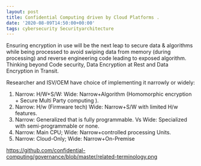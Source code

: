 ```yaml
---
layout: post
title: Confidential Computing driven by Cloud Platforms .
date: '2020-08-09T14:50:00+00:00'
tags: cybersecurity Securityarchitecture
---
```


Ensuring encryption in use will be the next leap to secure data & algorithms while being processed to avoid swiping data from memory (during processing) and reverse engineering code leading to exposed algorithm. Thinking beyond Code security, Data Encryption at Rest and Data Encryption in Transit.

Researcher and ISV/OEM have choice of implementing it narrowly or widely:
1. Narrow: H/W+S/W: Wide: Narrow+Algorithm (Homomorphic encryption  + Secure Multi Party computing ).
2. Narrow: H/w (Firmware tech) Wide: Narrow+S/W with limited H/w features.
3. Narrow: Generalized that is fully programmable. Vs Wide: Specialized with semi-programmable or none.
4. Narrow: Main CPU; Wide: Narrow+controlled processing Units.
5. Narrow: Cloud-Only; Wide: Narrow+On-Premise


https://github.com/confidential-computing/governance/blob/master/related-terminology.png

